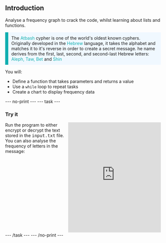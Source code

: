 ## Introduction

Analyse a frequency graph to crack the code, whilst learning about lists and functions. 

<p style="border-left: solid; border-width:10px; border-color: #0faeb0; background-color: aliceblue; padding: 10px;">
The <span style="color: #0faeb0">Atbash</span> cypher is one of the world's oldest known cyphers. Originally developed in the <span style="color: #0faeb0">Hebrew</span> language, it takes the alphabet and matches it to it's reverse in order to create a secret message. he name derives from the first, last, second, and second-last Hebrew letters: <span style="color: #0faeb0">Aleph, Taw, Bet </span> and <span style="color: #0faeb0">Shin</span></p>

You will:
+ Define a function that takes parameters and returns a value
+ Use a `while` loop to repeat tasks 
+ Create a chart to display frequency data


--- no-print ---
--- task ---
### Try it
<div style="display: flex; flex-wrap: wrap">
<div style="flex-basis: 175px; flex-grow: 1">  
Run the program to either encrypt or decrypt the text stored in the <kbd>input.txt</kbd> file. You can also analyse the frequency of letters in the message:
</div>
<div class="trinket">
  <iframe src="https://trinket.io/embed/python/a867876e98?outputOnly=true&runOption=run" width="100%" height="356" frameborder="0" marginwidth="0" marginheight="0" allowfullscreen></iframe>
</div>
</div>
--- /task ---
--- /no-print ---